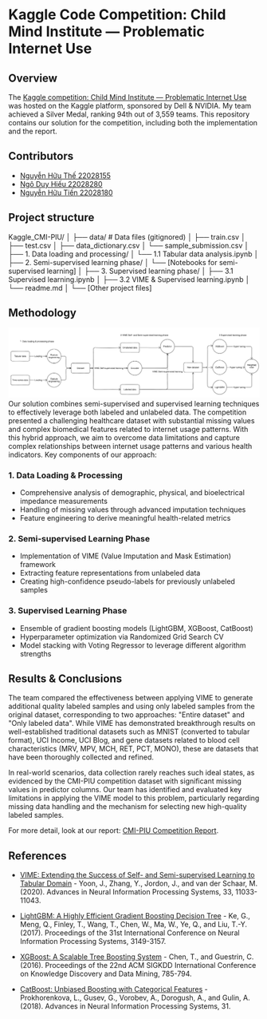 # Kaggle Code Competition: Child Mind Institute — Problematic Internet Use

## Overview
The [Kaggle competition: Child Mind Institute — Problematic Internet Use](https://www.kaggle.com/competitions/child-mind-institute-problematic-internet-use) was hosted on the Kaggle platform, sponsored by Dell & NVIDIA. My team achieved a Silver Medal, ranking 94th out of 3,559 teams. This repository contains our solution for the competition, including both the implementation and the report.

## Contributors
- [Nguyễn Hữu Thế 22028155](https://github.com/thebeo2004)
- [Ngô Duy Hiếu 22028280](https://github.com/hieuclc)
- [Nguyễn Hữu Tiến 22028180](https://github.com/username3)

## Project structure
Kaggle_CMI-PIU/
│
├── data/                  # Data files (gitignored)
│   ├── train.csv
│   ├── test.csv
│   ├── data_dictionary.csv
│   └── sample_submission.csv
│
├── 1. Data loading and processing/
│   └── 1.1 Tabular data analysis.ipynb
│
├── 2. Semi-supervised learning phase/
│   └── [Notebooks for semi-supervised learning]
│
├── 3. Supervised learning phase/
│   ├── 3.1 Supervised learning.ipynb
│   ├── 3.2 VIME & Supervised learning.ipynb
│   └── readme.md
│
└── [Other project files]

## Methodology
![Our proposed methodology](./Methodology.png)
Our solution combines semi-supervised and supervised learning techniques to effectively leverage both labeled and unlabeled data. The competition presented a challenging healthcare dataset with substantial missing values and complex biomedical features related to internet usage patterns. With this hybrid approach, we aim to overcome data limitations and capture complex relationships between internet usage patterns and various health indicators.
Key components of our approach:
### 1. Data Loading & Processing
- Comprehensive analysis of demographic, physical, and bioelectrical impedance measurements
- Handling of missing values through advanced imputation techniques
- Feature engineering to derive meaningful health-related metrics
### 2. Semi-supervised Learning Phase
- Implementation of VIME (Value Imputation and Mask Estimation) framework
- Extracting feature representations from unlabeled data
- Creating high-confidence pseudo-labels for previously unlabeled samples
### 3. Supervised Learning Phase
- Ensemble of gradient boosting models (LightGBM, XGBoost, CatBoost)
- Hyperparameter optimization via Randomized Grid Search CV
- Model stacking with Voting Regressor to leverage different algorithm strengths

## Results & Conclusions
The team compared the effectiveness between applying VIME to generate additional quality labeled samples and using only labeled samples from the original dataset, corresponding to two approaches: "Entire dataset" and "Only labeled data". While VIME has demonstrated breakthrough results on well-established traditional datasets such as MNIST (converted to tabular format), UCI Income, UCI Blog, and gene datasets related to blood cell characteristics (MRV, MPV, MCH, RET, PCT, MONO), these are datasets that have been thoroughly collected and refined.

In real-world scenarios, data collection rarely reaches such ideal states, as evidenced by the CMI-PIU competition dataset with significant missing values in predictor columns. Our team has identified and evaluated key limitations in applying the VIME model to this problem, particularly regarding missing data handling and the mechanism for selecting new high-quality labeled samples.

For more detail, look at our report: [CMI-PIU Competition Report](./report.pdf).

## References

- [VIME: Extending the Success of Self- and Semi-supervised Learning to Tabular Domain](https://proceedings.neurips.cc/paper/2020/file/7d97667a3e056acab9aaf653807b4a03-Paper.pdf) - Yoon, J., Zhang, Y., Jordon, J., and van der Schaar, M. (2020). Advances in Neural Information Processing Systems, 33, 11033-11043.

- [LightGBM: A Highly Efficient Gradient Boosting Decision Tree](https://papers.nips.cc/paper/2017/file/6449f44a102fde848669bdd9eb6b76fa-Paper.pdf) - Ke, G., Meng, Q., Finley, T., Wang, T., Chen, W., Ma, W., Ye, Q., and Liu, T.-Y. (2017). Proceedings of the 31st International Conference on Neural Information Processing Systems, 3149-3157.

- [XGBoost: A Scalable Tree Boosting System](https://dl.acm.org/doi/10.1145/2939672.2939785) - Chen, T., and Guestrin, C. (2016). Proceedings of the 22nd ACM SIGKDD International Conference on Knowledge Discovery and Data Mining, 785-794.

- [CatBoost: Unbiased Boosting with Categorical Features](https://papers.nips.cc/paper/2018/file/14491b756b3a51daac41c24863285549-Paper.pdf) - Prokhorenkova, L., Gusev, G., Vorobev, A., Dorogush, A., and Gulin, A. (2018). Advances in Neural Information Processing Systems, 31.